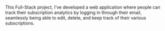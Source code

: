 This Full-Stack project, I've developed a web application where people can track their subscription analytics by logging in through their email, seamlessly being able to edit, delete, and keep track of their various subscriptions.
